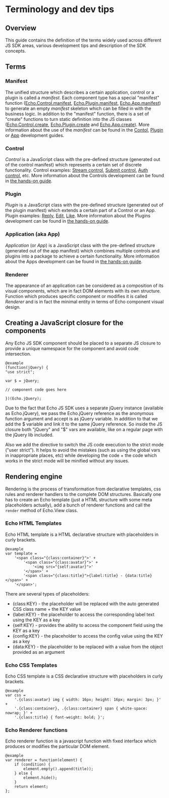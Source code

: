 # Terminology and dev tips

## Overview

This guide contains the definition of the terms widely used across different JS SDK areas, various development tips and description of the SDK concepts.

## Terms

### Manifest

The unified structure which describes a certain application, control or a plugin is called a *manifest*. Each component type has a special "manifest" function ([Echo.Control.manifest](#!/api/Echo.Control-static-method-manifest), [Echo.Plugin.manifest](#!/api/Echo.Plugin-static-method-manifest), [Echo.App.manifest](#!/api/Echo.App-static-method-manifest)) to generate an empty *manifest* skeleton which can be filled in with the business logic. In addition to the "manifest" function, there is a set of "create" functions to turn static definition into the JS classes ([Echo.Control.create](#!/api/Echo.Control-static-method-create), [Echo.Plugin.create](#!/api/Echo.Plugin-static-method-create) and [Echo.App.create](#!/api/Echo.App-static-method-create)). More information about the use of the *manifest* can be found in the [Contol](#!/guide/how_to_develop_control), [Plugin](#!/guide/how_to_develop_plugin) or [App](#!/guide/how_to_develop_app) development guides.

### Control

*Control* is a JavaScript class with the pre-defined structure (generated out of the control manifest) which represents a certain set of discrete functionality. Control examples: [Stream control](#!/api/Echo.StreamServer.Controls.Stream), [Submit control](#!/api/Echo.StreamServer.Controls.Submit), [Auth control](#!/api/Echo.IdentityServer.Controls.Auth), etc. More information about the Controls development can be found in [the hands-on guide](#!/guide/how_to_develop_control).

### Plugin

*Plugin* is a JavaScript class with the pre-defined structure (generated out of the plugin manifest) which extends a certain part of a Control or an App. Plugin examples: [Reply](#!/api/Echo.StreamServer.Controls.Stream.Item.Plugins.Reply), [Edit](#!/api/Echo.StreamServer.Controls.Stream.Item.Plugins.Edit), [Like](#!/api/Echo.StreamServer.Controls.Stream.Item.Plugins.Like). More information about the Plugins development can be found in [the hands-on guide](#!/guide/how_to_develop_plugin).

### Application (aka App)

*Application* (or *App*) is a JavaScript class with the pre-defined structure (generated out of the app manifest) which combines multiple controls and plugins into a package to achieve a certain functionality. More information about the Apps development can be found in [the hands-on guide](#!/guide/how_to_develop_app).

### Renderer

The appearance of an application can be considered as a composition of its visual components, which are in fact DOM elements with its own structure. Function which produces specific component or modifies it is called *Renderer* and is in fact the minimal entity in terms of Echo component visual design.

## Creating a JavaScript closure for the components

Any Echo JS SDK component should be placed to a separate JS closure to provide a unique namespace for the component and avoid code intersection.

	@example
	(function(jQuery) {
	"use strict";

	var $ = jQuery;

	// component code goes here

	})(Echo.jQuery);

Due to the fact that Echo JS SDK uses a separate jQuery instance (available as Echo.jQuery), we pass the Echo.jQuery reference as the anonymous function argument and accept is as jQuery variable. In addition to that we add the $ variable and link it to the same jQuery reference. So inside the JS closure both "jQuery" and "$" vars are available, like on a regular page with the jQuery lib included.

Also we add the directive to switch the JS code execution to the strict mode ("user strict"). It helps to avoid the mistakes (such as using the global vars in inappropriate places, etc) while developing the code + the code which works in the strict mode will be minified without any issues.

## Rendering engine

Rendering is the process of transformation from declarative templates, css rules and renderer handlers to the complete DOM structures. Basically one has to create an Echo template (just a HTML structure with some meta placeholders actually), add a bunch of renderer functions and call the `render` method of Echo.View class.

### Echo HTML Templates

Echo HTML template is a HTML declarative structure with placeholders in curly brackets.

	@example
	var template =
		'<span class="{class:container}">' +
			'<span class="{class:avatar}">' +
				'<img src="{self:avatar}">'
			'</span>' +
			'<span class="{class:title}">{label:title} - {data:title}</span>' +
		'</span>';


There are several types of placeholders:

+ {class:KEY} - the placeholder will be replaced with the auto generated CSS class name + the KEY value
+ {label:KEY} - the placeholder to access the corresponding label text using the KEY as a key
+ {self:KEY}  - provides the ability to access the component field using the KEY as a key
+ {config:KEY} - the placeholder to access the config value using the KEY as a key
+ {data:KEY} - the placeholder to be replaced with a value from the object provided as an argument

### Echo CSS Templates

Echo CSS template is a CSS declarative structure with placeholders in curly brackets.

	@example
	var css = 
		'.{class:avatar} img { width: 16px; height: 16px; margin: 3px; }' +
		'.{class:container}, .{class:container} span { white-space: nowrap; }' +
		'.{class:title} { font-weight: bold; }';

### Echo Renderer functions

Echo renderer function is a javascript function with fixed interface which produces or modifies the particular DOM element.

	@example
	var renderer = function(element) {
		if (condition) {
			element.empty().append(title));
		} else {
			element.hide();
		}
		return element;
	};



